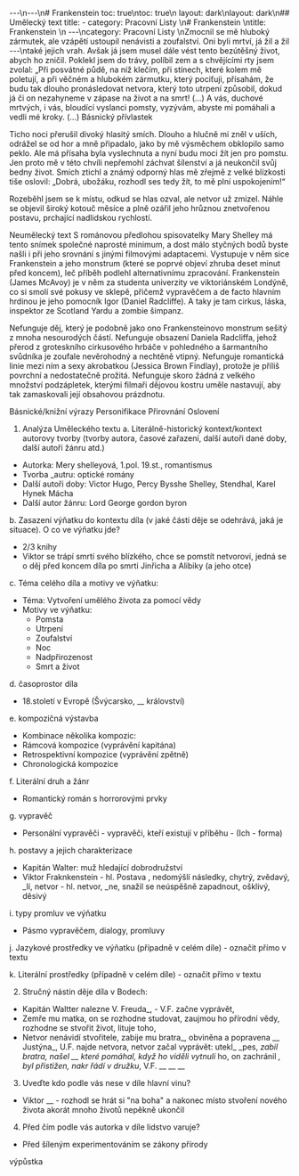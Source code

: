 ---\n---\n# Frankenstein
toc: true\ntoc: true\n
layout: dark\nlayout: dark\n## Umělecký text
title: -
category: Pracovní Listy \n# Frankenstein \ntitle: Frankenstein \n
---\ncategory: Pracovní Listy \nZmocnil se mě hluboký zármutek, ale vzápětí ustoupil nenávisti a zoufalství. Oni byli mrtví, já žil a žil
---\ntaké jejich vrah. Avšak já jsem musel dále vést tento bezútěšný život, abych ho zničil. Poklekl jsem do trávy,
políbil zem a s chvějícími rty jsem zvolal: „Při posvátné půdě, na níž klečím, při stínech, které kolem mě
poletují, a při věčném a hlubokém zármutku, který pociťuji, přísahám, že budu tak dlouho pronásledovat
netvora, který toto utrpení způsobil, dokud já či on nezahyneme v zápase na život a na smrt! (…) A vás, duchové mrtvých, i vás, bloudící vyslanci pomsty, vyzývám, abyste mi pomáhali a vedli mé kroky. (…)
Básnický přívlastek

Ticho noci přerušil divoký hlasitý smích. Dlouho a hlučně mi zněl v uších, odrážel se od hor a mně
připadalo, jako by mě výsměchem obklopilo samo peklo. Ale má přísaha byla vyslechnuta a nyní budu moci
žít jen pro pomstu. Jen proto mě v této chvíli nepřemohl záchvat šílenství a já neukončil svůj bedny život.
Smích ztichl a známý odporný hlas mě zřejmě z velké blízkosti tiše oslovil: „Dobrá, ubožáku, rozhodl ses
tedy žít, to mě plní uspokojením!“

Rozeběhl jsem se k místu, odkud se hlas ozval, ale netvor už zmizel. Náhle se objevil široký kotouč
měsíce a plně ozářil jeho hrůznou znetvořenou postavu, prchající nadlidskou rychlostí.

Neumělecký text
S románovou předlohou spisovatelky Mary Shelley má tento snímek společné naprosté minimum, a dost málo styčných bodů byste našli i při jeho srovnání s jinými filmovými adaptacemi. Vystupuje v něm sice Frankenstein a jeho monstrum (které se poprvé objeví zhruba deset minut před koncem), leč příběh podlehl alternativnímu zpracování. Frankenstein (James McAvoy) je v něm za studenta univerzity ve viktoriánském Londýně, co si smolí své pokusy ve sklepě, přičemž vypravěčem a de facto hlavním hrdinou je jeho pomocník Igor (Daniel Radcliffe). A taky je tam cirkus, láska, inspektor ze Scotland Yardu a zombie šimpanz.

Nefunguje děj, který je podobně jako ono Frankensteinovo monstrum sešitý z mnoha nesourodých částí. Nefunguje obsazení Daniela Radcliffa, jehož přerod z groteskního cirkusového hrbáče v pohledného a šarmantního svůdníka je zoufale nevěrohodný a nechtěně vtipný. Nefunguje romantická linie mezi ním a sexy akrobatkou (Jessica Brown Findlay), protože je příliš povrchní a nedostatečně prožitá. Nefunguje skoro žádná z velkého množství podzápletek, kterými filmaři dějovou kostru uměle nastavují, aby tak zamaskovali její obsahovou prázdnotu.

Básnické/knižní výrazy
Personifikace
Přirovnání
Oslovení
1. Analýza Uměleckého textu
a. Literálně-historický kontext/kontext autorovy tvorby (tvorby autora, časové zařazení, další autoři dané doby, další autoři žánru atd.)
* Autorka: Mery shelleyová, 1.pol. 19.st., romantismus
* Tvorba _autru: optické romány
* Další autoři doby: Victor Hugo, Percy Bysshe Shelley, Stendhal, Karel Hynek Mácha
* Další autor žánru: Lord George gordon byron

b. Zasazení výňatku do kontextu díla (v jaké části děje se odehrává, jaká je situace). O co ve výňatku jde?
* 2/3 knihy
* Viktor se trápí smrtí svého blízkého, chce se pomstít netvorovi, jedná se o děj před koncem díla po smrti Jinřicha a Alibiky (a jeho otce)

c. Téma celého díla a motivy ve výňatku:
* Téma: Vytvoření umělého života za pomocí vědy
* Motivy ve výňatku:
  * Pomsta
  * Utrpení
  * Zoufalství
  * Noc
  * Nadpřirozenost
  * Smrt a život

d. časoprostor díla
* 18.století v Evropě (Švýcarsko, __ království)

e. kompozičná výstavba
* Kombinace několika kompozic:
* Rámcová kompozice (vyprávění kapitána)
* Retrospektivní kompozice (vyprávění zpětně)
* Chronologická kompozice

f. Literální druh a žánr
* Romantický román s horrorovými prvky

g. vypravěč
* Personální vypravěči - vypravěči, kteří existují v příběhu - (Ich - forma)

h. postavy a jejich charakterizace
* Kapitán Walter: muž hledající dobrodružství
* Viktor Fraknkenstein - hl. Postava , nedomýšlí následky, chytrý, zvědavý, _lí, netvor - hl. netvor, _ne, snažil se neúspěšně zapadnout, ošklivý, děsivý

i. typy promluv ve výňatku
* Pásmo vypravěčem, dialogy, promluvy

j. Jazykové prostředky ve výňatku (případně v celém díle) - označit přímo v textu

k. Literální prostředky (případně v celém díle) - označit přímo v textu

2. Stručný nástin děje díla v Bodech:
* Kapitán Waltter nalezne V. Freuda_, - V.F. začne vyprávět,
* Zemře mu matka, on se rozhodne studovat, zaujmou ho přírodní vědy, rozhodne se stvořit život, lituje toho,
* Netvor nenávidí stvořitele, zabije mu bratra_, obviněna a popravena __ Justýna_, U.F. najde netvora, netvor začal vyprávět: utekl_ _pes, _zabil bratra, našel __ které pomáhal, když ho viděli vytnuli_ ho, on zachránil __, byl přistižen, nakr_ řádí  v družku_, V.F. __ __ __

3. Uveďte kdo podle vás nese v díle hlavní vinu?
* Viktor __ - rozhodl se hrát si "na boha" a nakonec místo stvoření nového života akorát mnoho životů nepěkně ukončil

4. Před čím podle vás autorka v díle lidstvo varuje?
* Před šíleným experimentováním se zákony přírody

výpůstka
